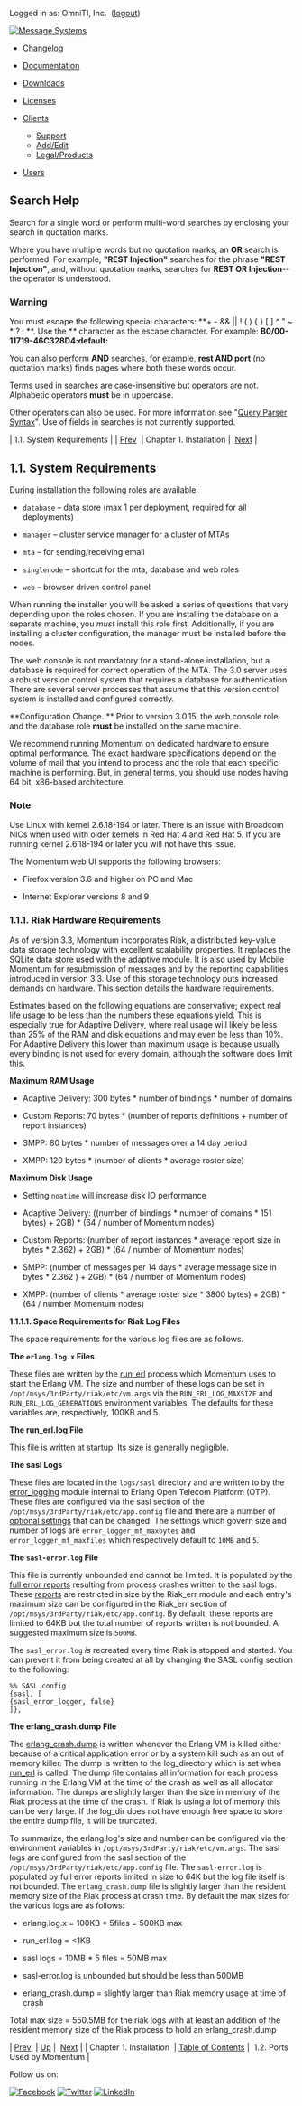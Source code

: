 Logged in as: OmniTI, Inc.  ([logout](https://support.messagesystems.com/logout.php))

[![Message Systems](https://support.messagesystems.com/images/ms-white205.png)](https://support.messagesystems.com/start.php) 

*   [Changelog](https://support.messagesystems.com/start.php?show=changelog)
*   [Documentation](https://support.messagesystems.com/docs/)
*   [Downloads](https://support.messagesystems.com/start.php)

*   [Licenses](https://support.messagesystems.com/license_summary.php)
*   <a href="">Clients</a>
    *   [Support](https://support.messagesystems.com/cs.php)
    *   [Add/Edit](https://support.messagesystems.com/edit_client.php)
    *   [Legal/Products](https://support.messagesystems.com/edit_products.php)
*   [Users](https://support.messagesystems.com/edit_customer.php)

## Search Help

Search for a single word or perform multi-word searches by enclosing your search in quotation marks.

Where you have multiple words but no quotation marks, an **OR** search is performed. For example, **"REST Injection"** searches for the phrase **"REST Injection"**, and, without quotation marks, searches for **REST OR Injection**--the operator is understood.

### Warning

You must escape the following special characters: **+ - && || ! ( ) { } [ ] ^ " ~ * ? : \**. Use the **\** character as the escape character. For example: **B0/00-11719-46C328D4\:default\:**

You can also perform **AND** searches, for example, **rest AND port** (no quotation marks) finds pages where both these words occur.

Terms used in searches are case-insensitive but operators are not. Alphabetic operators **must** be in uppercase.

Other operators can also be used. For more information see "[Query Parser Syntax](https://lucene.apache.org/core/old_versioned_docs/versions/3_0_0/queryparsersyntax.html)". Use of fields in searches is not currently supported.

| 1.1. System Requirements |
| [Prev](install.php)  | Chapter 1. Installation |  [Next](install.ports.php) |

## 1.1. System Requirements

During installation the following roles are available:

*   `database` – data store (max 1 per deployment, required for all deployments)

*   `manager` – cluster service manager for a cluster of MTAs

*   `mta` – for sending/receiving email

*   `singlenode` – shortcut for the mta, database and web roles

*   `web` – browser driven control panel

When running the installer you will be asked a series of questions that vary depending upon the roles chosen. If you are installing the database on a separate machine, you *must* install this role first. Additionally, if you are installing a cluster configuration, the manager must be installed before the nodes.

The web console is not mandatory for a stand-alone installation, but a database **is** required for correct operation of the MTA. The 3.0 server uses a robust version control system that requires a database for authentication. There are several server processes that assume that this version control system is installed and configured correctly.

**Configuration Change. ** Prior to version 3.0.15, the web console role and the database role **must** be installed on the same machine.

We recommend running Momentum on dedicated hardware to ensure optimal performance. The exact hardware specifications depend on the volume of mail that you intend to process and the role that each specific machine is performing. But, in general terms, you should use nodes having 64 bit, x86-based architecture.

### Note

Use Linux with kernel 2.6.18-194 or later. There is an issue with Broadcom NICs when used with older kernels in Red Hat 4 and Red Hat 5\. If you are running kernel 2.6.18-194 or later you will not have this issue.

The Momentum web UI supports the following browsers:

*   Firefox version 3.6 and higher on PC and Mac

*   Internet Explorer versions 8 and 9

### 1.1.1. Riak Hardware Requirements

As of version 3.3, Momentum incorporates Riak, a distributed key-value data storage technology with excellent scalability properties. It replaces the SQLite data store used with the adaptive module. It is also used by Mobile Momentum for resubmission of messages and by the reporting capabilities introduced in version 3.3\. Use of this storage technology puts increased demands on hardware. This section details the hardware requirements.

Estimates based on the following equations are conservative; expect real life usage to be less than the numbers these equations yield. This is especially true for Adaptive Delivery, where real usage will likely be less than 25% of the RAM and disk equations and may even be less than 10%. For Adaptive Delivery this lower than maximum usage is because usually every binding is not used for every domain, although the software does limit this.

**Maximum RAM Usage**

*   Adaptive Delivery: 300 bytes * number of bindings * number of domains

*   Custom Reports: 70 bytes * (number of reports definitions + number of report instances)

*   SMPP: 80 bytes * number of messages over a 14 day period

*   XMPP: 120 bytes * (number of clients * average roster size)

**Maximum Disk Usage**

*   Setting `noatime` will increase disk IO performance

*   Adaptive Delivery: ((number of bindings * number of domains * 151 bytes) + 2GB) * (64 / number of Momentum nodes)

*   Custom Reports: (number of report instances * average report size in bytes * 2.362) + 2GB) * (64 / number of Momentum nodes)

*   SMPP: (number of messages per 14 days * average message size in bytes * 2.362 ) + 2GB) * (64 / number of Momentum nodes)

*   XMPP: (number of clients * average roster size * 3800 bytes) + 2GB) * (64 / number Momentum nodes)

**1.1.1.1. Space Requirements for Riak Log Files**

The space requirements for the various log files are as follows.

**The `erlang.log.x` Files**

These files are written by the [run_erl](http://www.erlang.org/doc/man/run_erl.html) process which Momentum uses to start the Erlang VM. The size and number of these logs can be set in `/opt/msys/3rdParty/riak/etc/vm.args` via the `RUN_ERL_LOG_MAXSIZE` and `RUN_ERL_LOG_GENERATIONS` environment variables. The defaults for these variables are, respectively, 100KB and 5.

**The run_erl.log File**

This file is written at startup. Its size is generally negligible.

**The sasl Logs**

These files are located in the `logs/sasl` directory and are written to by the [error_logging](http://www.erlang.org/doc/man/error_logger.html) module internal to Erlang Open Telecom Platform (OTP). These files are configured via the sasl section of the `/opt/msys/3rdParty/riak/etc/app.config` file and there are a number of [optional settings](http://erlang.org/doc/man/sasl_app.html) that can be changed. The settings which govern size and number of logs are `error_logger_mf_maxbytes` and `error_logger_mf_maxfiles` which respectively default to `10MB` and `5`.

**The `sasl-error.log` File**

This file is currently unbounded and cannot be limited. It is populated by the [full error reports](http://www.erlang.org/doc/man/error_logger.html#error_report-1) resulting from process crashes written to the sasl logs. These [reports](http://www.erlang.org/doc/apps/sasl/error_logging.html#id60880) are restricted in size by the Riak_err module and each entry's maximum size can be configured in the Riak_err section of `/opt/msys/3rdParty/riak/etc/app.config`. By default, these reports are limited to 64KB but the total number of reports written is not bounded. A suggested maximum size is `500MB`.

The `sasl_error.log` _is_ recreated every time Riak is stopped and started. You can prevent it from being created at all by changing the SASL config section to the following:

```
%% SASL config
{sasl, [
{sasl_error_logger, false}
]},
```
**The erlang_crash.dump File**

The [erlang_crash.dump](http://erlang.org/doc/apps/erts/crash_dump.html) is written whenever the Erlang VM is killed either because of a critical application error or by a system kill such as an out of memory killer. The dump is written to the log_directory which is set when [run_erl](http://www.erlang.org/doc/man/run_erl.html) is called. The dump file contains all information for each process running in the Erlang VM at the time of the crash as well as all allocator information. The dumps are slightly larger than the size in memory of the Riak process at the time of the crash. If Riak is using a lot of memory this can be very large. If the log_dir does not have enough free space to store the entire dump file, it will be truncated.

To summarize, the erlang.log's size and number can be configured via the environment variables in `/opt/msys/3rdParty/riak/etc/vm.args`. The sasl logs are configured from the sasl section of the `/opt/msys/3rdParty/riak/etc/app.config` file. The `sasl-error.log` is populated by full error reports limited in size to 64K but the log file itself is not bounded. The `erlang_crash.dump` file is slightly larger than the resident memory size of the Riak process at crash time. By default the max sizes for the various logs are as follows:

*   erlang.log.x = 100KB * 5files = 500KB max

*   run_erl.log = <1KB

*   sasl logs = 10MB * 5 files = 50MB max

*   sasl-error.log is unbounded but should be less than 500MB

*   erlang_crash.dump = slightly larger than Riak memory usage at time of crash

Total max size = 550.5MB for the riak logs with at least an addition of the resident memory size of the Riak process to hold an erlang_crash.dump

| [Prev](install.php)  | [Up](install.php) |  [Next](install.ports.php) |
| Chapter 1. Installation  | [Table of Contents](index.php) |  1.2. Ports Used by Momentum |

Follow us on:

[![Facebook](https://support.messagesystems.com/images/icon-facebook.png)](http://www.facebook.com/messagesystems) [![Twitter](https://support.messagesystems.com/images/icon-twitter.png)](http://twitter.com/#!/MessageSystems) [![LinkedIn](https://support.messagesystems.com/images/icon-linkedin.png)](http://www.linkedin.com/company/message-systems)